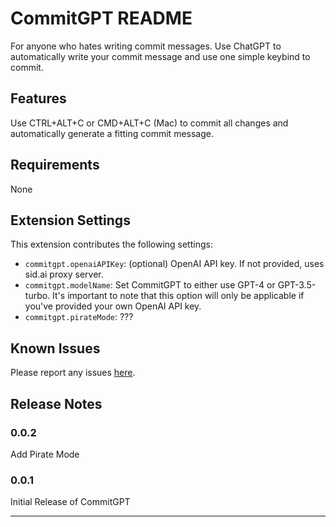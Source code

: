 # CommitGPT README

For anyone who hates writing commit messages. Use ChatGPT to automatically write your commit message and use one simple keybind to commit.

## Features

Use CTRL+ALT+C or CMD+ALT+C (Mac) to commit all changes and automatically generate a fitting commit message.

## Requirements

None

## Extension Settings

This extension contributes the following settings:

* `commitgpt.openaiAPIKey`: (optional) OpenAI API key. If not provided, uses sid.ai proxy server.
* `commitgpt.modelName`: Set CommitGPT to either use GPT-4 or GPT-3.5-turbo. It's important to note that this option will only be applicable if you've provided your own OpenAI API key.
* `commitgpt.pirateMode`: ???

## Known Issues

Please report any issues [here](https://github.com/sidhq/CommitGPT/issues).

## Release Notes

### 0.0.2

Add Pirate Mode

### 0.0.1

Initial Release of CommitGPT

---
